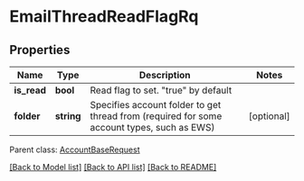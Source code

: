 # EmailThreadReadFlagRq

## Properties
Name | Type | Description | Notes
------------ | ------------- | ------------- | -------------
**is_read** | **bool** | Read flag to set. \"true\" by default | 
**folder** | **string** | Specifies account folder to get thread from (required for some account types, such as EWS) | [optional] 

 Parent class: [AccountBaseRequest](AccountBaseRequest.md)

[[Back to Model list]](README.md#documentation-for-models) [[Back to API list]](README.md#documentation-for-api-endpoints) [[Back to README]](README.md)



